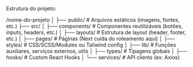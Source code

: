 Estrutura do projeto:

/nome-do-projeto
│
├── public/              # Arquivos estáticos (imagens, fontes, etc.)
├── src/
│   ├── components/      # Componentes reutilizáveis (botões, inputs, headers, etc.)
│   ├── layouts/         # Estrutura de layout (header, footer, etc.)
│   ├── pages/           # Páginas (Next cuida do roteamento aqui)
│   ├── styles/          # CSS/SCSS/Modules ou Tailwind config
│   ├── lib/             # Funções auxiliares, serviços externos, utils
│   ├── types/           # Tipagens globais
│   ├── hooks/           # Custom React Hooks
│   └── services/        # API clients (ex: Axios)